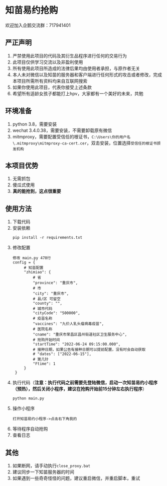 # 知苗易约抢购

欢迎加入企鹅交流群：717941401

## 严正声明

1. 严禁使用此项目的代码及其衍生品程序进行任何的交易行为
2. 此项目仅供学习交流以及非盈利使用
3. 所有使用此项目所造成的法律后果均由使用者承担，与原作者无关
4. 本人未对微信以及知苗的服务器和客户端进行任何形式的攻击或者修改，完成本项目所需所有资料均来自互联网搜索
5. 如果你使用此项目，代表你接受上述条款
6. 希望所有适龄女孩子都能打上hpv，大家都有一个美好的未来，共勉

## 环境准备

1. python 3.8，需要安装
2. wechat 3.4.0.38，需要安装，不需要卸载原有微信
3. mitmproxy，需要配置受信任的根证书，`C:\Users\你的用户名\.mitmproxy\mitmproxy-ca-cert.cer`，双击安装，位置选择`受信任的根证书颁发机构`

## 本项目优势

1. 无需抓包
2. 傻瓜式使用
3. **真的能抢到，这点很重要**

## 使用方法

1. 下载代码
2. 安装依赖
   ```
   pip install -r requirements.txt
    ```
3. 修改配置
   ```
   修改 main.py 470行
   config = {
        # 知苗配置
        "zhimiao": {
            # 省
            "province": "重庆市",
            # 市
            "city": "重庆市",
            # 县/区 可留空
            "county": "",
            # 城市代码
            "cityCode": "500000",
            # 疫苗名称
            "vaccines": "九价人乳头瘤病毒疫苗",
            # 医院名称
            "cname": "重庆市荣昌区昌州街道社区卫生服务中心",
            # 抢购开始时间
            "startTime": "2022-06-24 09:15:00.000",
            # 接种日期，如果公告有接种日期可以提前配置，没有时会自动获取
            # "dates": ["2022-06-15"],
            # 第几针
            "Ftime": 1
        }
    }
   ```
4. 执行代码（**注意：执行代码之前需要先登陆微信，启动一次知苗易约小程序（预热），然后关闭小程序，建议在抢购开始前15分钟左右执行程序**）
   ```
   python main.py
   ```
5. 操作小程序
   ```
   打开知苗易约小程序->点击右下角我的
   ```
6. 等待程序自动抢购
7. 查看日志

## 其他

1. 如果断网，请手动执行`close_proxy.bat`
2. 建议同步一下知苗服务器的时间
3. 如果遇到一些奇奇怪怪的问题，建议重启微信，并重启脚本，重试
